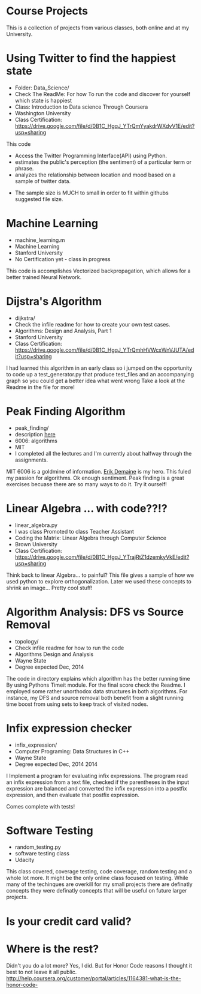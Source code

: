 Course Projects
===========================
This is a collection of projects from various classes, both online and
at my University.

Using Twitter to find the happiest state
==============================================================================


+ Folder: Data_Science/
+ Check The ReadMe: For how To run the code and discover for yourself which state is happiest
+ Class: Introduction to Data science Through Coursera
+ Washington University
+ Class Certification: https://drive.google.com/file/d/0B1C_HgqJ_YTrQmYyakdrWXdvV1E/edit?usp=sharing

This code

+ Access the Twitter Programming Interface(API) using Python.
+ estimates the public's perception (the sentiment) of a particular term or phrase.
+ analyzes the relationship between location and mood based on a sample of twitter data.

* The sample size is MUCH to small in order to fit within githubs suggested file size.


Machine Learning
=============================================================================

+ machine_learning.m
+ Machine Learning
+ Stanford University
+ No Certification yet - class in progress

This code is accomplishes Vectorized backpropagation, which allows for a
better trained Neural Network.

Dijstra's Algorithm
=============================================================================


+ dijkstra/
+ Check the infile readme for how to create your own test cases.
+ Algorithms: Design and Analysis, Part 1
+ Stanford University
+ Class Certification: https://drive.google.com/file/d/0B1C_HgqJ_YTrQmhHVWcxWnVJUTA/edit?usp=sharing

I had learned this algorithm in an early class so i jumped on the
opportunity to code up a test_generator.py that produce test_files and
an accompanying graph so you could get a better idea what went wrong
Take a look at the Readme in the file for more!


Peak Finding Algorithm
=============================================================================
+ peak_finding/
+ description [here](http://courses.csail.mit.edu/6.006/spring11/rec/rec02.pdf)
+ 6006: algorithms
+ MIT
+ I completed all the lectures and I'm currently about halfway through the
assignments.

MIT 6006 is a goldmine of information. [Erik Demaine](http://erikdemaine.org/classes/) 
is my hero. This fuled my passion for algorithms. Ok enough sentiment. Peak finding
is a great exercises becuase there are so many ways to do it. Try it ourself!

Linear Algebra ... with code??!?
==============================================================================


+ linear_algebra.py
+ I was class Promoted to class Teacher Assistant
+ Coding the Matrix: Linear Algebra through Computer Science
+ Brown University
+ Class Certification: https://drive.google.com/file/d/0B1C_HgqJ_YTrajRtZ1dzemkyVkE/edit?usp=sharing

Think back to linear Algebra... to painful? This file gives a sample of
how we used python to explore orthogonalization. Later we used these concepts
to shrink an image... Pretty cool stuff!


Algorithm Analysis: DFS vs Source Removal
==========================================================================

+ topology/
+ Check infile readme for how to run the code
+ Algorithms Design and Analysis
+ Wayne State
+ Degree expected Dec, 2014

The code in directory explains which algorithm has the better running time
By using Pythons Timeit module. For the final score check the Readme. I employed
some rather unorthodox data structures in both algorithms. For instance, my DFS and
source removal both benefit from a slight running time boost from using sets
to keep track of visited nodes.


Infix expression checker
===========================================================================

+ infix_expression/
+ Computer Programing: Data Structures in C++
+ Wayne State
+ Degree expected Dec, 2014 2014

I Implement a program for evaluating infix expressions. The program read
an infix expression from a text file, checked if the parentheses in the input expression are
balanced and converted the infix expression into a postfix expression, and then evaluate that
postfix expression.

Comes complete with tests!

Software Testing
=========================================================================
+ random_testing.py
+ software testing class
+ Udacity

This class covered, coverage testing, code coverage, random testing and
a whole lot more. It might be the only online class focused on testing.
While many of the techinques are overkill for my small projects there 
are definatly concepts they were definatly concepts that will be useful 
on future larger projects. 

Is your credit card valid?
========================================================================
Where is the rest?
=====================
Didn't you do a lot more? Yes, I did. But for Honor Code reasons I thought it
best to not leave it all public.
http://help.coursera.org/customer/portal/articles/1164381-what-is-the-honor-code-
